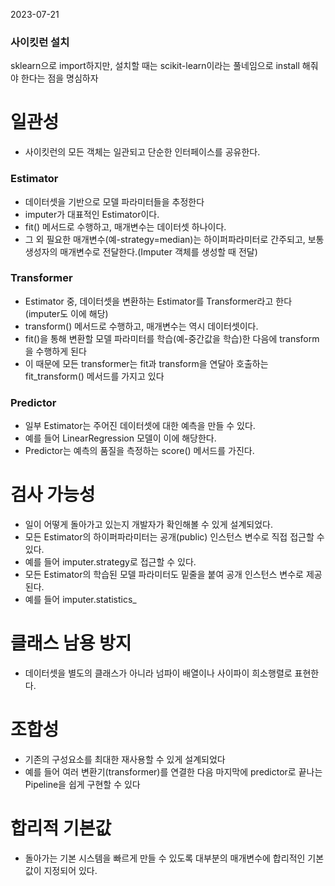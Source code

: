 2023-07-21

### 사이킷런 설치

sklearn으로 import하지만, 설치할 때는 scikit-learn이라는 풀네임으로 install 해줘야 한다는 점을 명심하자

# 일관성

- 사이킷런의 모든 객체는 일관되고 단순한 인터페이스를 공유한다.

### Estimator

- 데이터셋을 기반으로 모델 파라미터들을 추정한다
- imputer가 대표적인 Estimator이다.
- fit() 메서드로 수행하고, 매개변수는 데이터셋 하나이다.
- 그 외 필요한 매개변수(예-strategy=median)는 하이퍼파라미터로 간주되고, 보통 생성자의 매개변수로 전달한다.(Imputer 객체를 생성할 때 전달)

### Transformer

- Estimator 중, 데이터셋을 변환하는 Estimator를 Transformer라고 한다(imputer도 이에 해당)
- transform() 메서드로 수행하고, 매개변수는 역시 데이터셋이다.
- fit()을 통해 변환할 모델 파라미터를 학습(예-중간값을 학습)한 다음에 transform을 수행하게 된다
- 이 때문에 모든 transformer는 fit과 transform을 연달아 호출하는 fit_transform() 메서드를 가지고 있다

### Predictor

- 일부 Estimator는 주어진 데이터셋에 대한 예측을 만들 수 있다.
- 예를 들어 LinearRegression 모델이 이에 해당한다.
- Predictor는 예측의 품질을 측정하는 score() 메서드를 가진다.

# 검사 가능성

- 일이 어떻게 돌아가고 있는지 개발자가 확인해볼 수 있게 설계되었다.
- 모든 Estimator의 하이퍼파라미터는 공개(public) 인스턴스 변수로 직접 접근할 수 있다.
- 예를 들어 imputer.strategy로 접근할 수 있다.
- 모든 Estimator의 학습된 모델 파라미터도 밑줄을 붙여 공개 인스턴스 변수로 제공된다.
- 예를 들어 imputer.statistics\_

# 클래스 남용 방지

- 데이터셋을 별도의 클래스가 아니라 넘파이 배열이나 사이파이 희소행렬로 표현한다.

# 조합성

- 기존의 구성요소를 최대한 재사용할 수 있게 설계되었다
- 예를 들어 여러 변환기(transformer)를 연결한 다음 마지막에 predictor로 끝나는 Pipeline을 쉽게 구현할 수 있다

# 합리적 기본값

- 돌아가는 기본 시스템을 빠르게 만들 수 있도록 대부분의 매개변수에 합리적인 기본값이 지정되어 있다.
